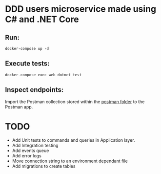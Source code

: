 # DDD users microservice made using C# and .NET Core

## Run:

```
docker-compose up -d
```

## Execute tests:

```
docker-compose exec web dotnet test
```

## Inspect endpoints:

Import the Postman collection stored within the [postman folder](postman) to the Postman app.

# TODO

* Add Unit tests to commands and queries in Application layer.
* Add Integration testing
* Add events queue
* Add error logs
* Move connection string to an environment dependant file
* Add migrations to create tables
